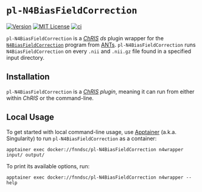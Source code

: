 # `pl-N4BiasFieldCorrection`

[![Version](https://img.shields.io/docker/v/fnndsc/pl-N4BiasFieldCorrection?sort=semver)](https://hub.docker.com/r/fnndsc/pl-N4BiasFieldCorrection)
[![MIT License](https://img.shields.io/github/license/fnndsc/pl-N4BiasFieldCorrection)](https://github.com/FNNDSC/pl-N4BiasFieldCorrection/blob/main/LICENSE)
[![ci](https://github.com/FNNDSC/pl-N4BiasFieldCorrection/actions/workflows/ci.yml/badge.svg)](https://github.com/FNNDSC/pl-N4BiasFieldCorrection/actions/workflows/ci.yml)

`pl-N4BiasFieldCorrection` is a [_ChRIS_](https://chrisproject.org/)
_ds_ plugin wrapper for the [`N4BiasFieldCorrection`](https://github.com/ANTsX/ANTs/wiki/N4BiasFieldCorrection)
program from [ANTs](https://github.com/ANTsX/ANTs).
`pl-N4BiasFieldCorrection` runs `N4BiasFieldCorrection` on every `.nii` and `.nii.gz` file found in a specified input directory.

## Installation

`pl-N4BiasFieldCorrection` is a _[ChRIS](https://chrisproject.org/) plugin_, meaning it can
run from either within _ChRIS_ or the command-line.

## Local Usage

To get started with local command-line usage, use [Apptainer](https://apptainer.org/)
(a.k.a. Singularity) to run `pl-N4BiasFieldCorrection` as a container:

```shell
apptainer exec docker://fnndsc/pl-N4BiasFieldCorrection n4wrapper input/ output/
```

To print its available options, run:

```shell
apptainer exec docker://fnndsc/pl-N4BiasFieldCorrection n4wrapper --help
```
